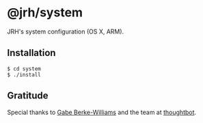 # @jrh/system

JRH's system configuration (OS X, ARM).

## Installation

```
$ cd system
$ ./install
```

## Gratitude

Special thanks to [Gabe Berke-Williams](https://github.com/gabebw/dotfiles) and the team at [thoughtbot](https://thoughtbot.com).
